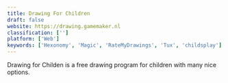 ```yaml
---
title: Drawing For Children
draft: false 
website: https://drawing.gamemaker.nl
classification: ['']
platform: ['Web']
keywords: ['Hexonomy', 'Magic', 'RateMyDrawings', 'Tux', 'childsplay']
---
```

Drawing for Childen is a free drawing program for children with many nice options.